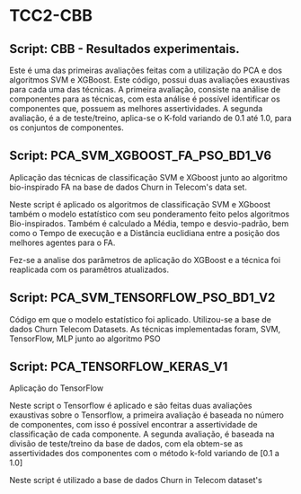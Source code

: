 # TCC2-CBB




## Script: CBB - Resultados experimentais.

Este é uma das primeiras avaliações feitas com a utilização do PCA e dos algoritmos SVM e XGBoost.
Este código, possui duas avaliações exaustivas para cada uma das técnicas.
A primeira avaliação, consiste na análise de componentes para as técnicas, com esta análise é possível identificar os componentes que, possuem as melhores assertividades. A segunda avaliação, é a de teste/treino, aplica-se o K-fold variando de 0.1 até 1.0, para os conjuntos de componentes.

## Script: PCA_SVM_XGBOOST_FA_PSO_BD1_V6

Aplicação das técnicas de classificação SVM e XGboost junto ao algoritmo bio-inspirado FA na base de dados Churn in Telecom's data set.

Neste script é aplicado os algoritmos de classificação SVM e XGboost também o modelo estatístico
com seu ponderamento feito pelos algoritmos Bio-inspirados.
Também é calculado a Média, tempo e desvio-padrão, bem como o Tempo de execução e a Distância euclidiana 
entre a posição dos melhores agentes para o FA.

Fez-se a analise dos parâmetros de aplicação do XGBoost e a técnica foi reaplicada com os paramêtros atualizados.

## Script: PCA_SVM_TENSORFLOW_PSO_BD1_V2

Código em que o modelo estatístico foi aplicado.
Utilizou-se a base de dados Churn Telecom Datasets.
As técnicas implementadas foram, SVM, TensorFlow, MLP junto ao algoritmo PSO


## Script: PCA_TENSORFLOW_KERAS_V1

Aplicação do TensorFlow 

Neste script o Tensorflow é aplicado e são feitas duas avaliações exaustivas sobre o Tensorflow, a primeira avaliação é baseada no número de componentes, com isso é possível encontrar a assertividade de classificação de cada componente.
A segunda avaliação, é baseada na divisão de teste/treino da base de dados, com ela obtem-se as assertividades dos componentes com o método k-fold variando de [0.1 a 1.0]

Neste script é utilizado a base de dados Churn in Telecom dataset's
